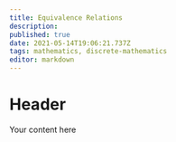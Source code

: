 ```yaml
---
title: Equivalence Relations
description: 
published: true
date: 2021-05-14T19:06:21.737Z
tags: mathematics, discrete-mathematics
editor: markdown
---
```


# Header
Your content here